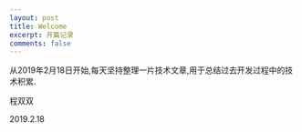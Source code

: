 ```yaml
---
layout: post
title: Welcome
excerpt: 开篇记录
comments: false
---
```




从2019年2月18日开始,每天坚持整理一片技术文章,用于总结过去开发过程中的技术积累.

程双双

2019.2.18

